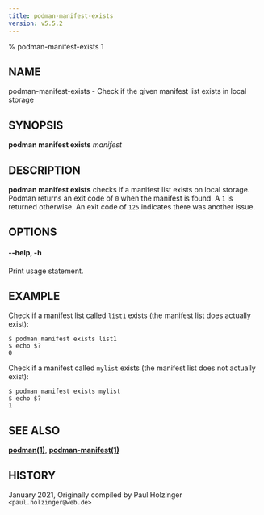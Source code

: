 ```yaml
---
title: podman-manifest-exists
version: v5.5.2
---
```


% podman-manifest-exists 1

## NAME
podman\-manifest\-exists - Check if the given manifest list exists in local storage

## SYNOPSIS
**podman manifest exists** *manifest*

## DESCRIPTION
**podman manifest exists** checks if a manifest list exists on local storage.
Podman returns an exit code of `0` when the manifest is found. A `1` is
returned otherwise.
An exit code of `125` indicates there was another issue.


## OPTIONS

#### **--help**, **-h**

Print usage statement.

## EXAMPLE

Check if a manifest list called `list1` exists (the manifest list does actually exist):
```
$ podman manifest exists list1
$ echo $?
0
```

Check if a manifest called `mylist` exists (the manifest list does not actually exist):
```
$ podman manifest exists mylist
$ echo $?
1
```

## SEE ALSO
**[podman(1)](podman.1.md)**, **[podman-manifest(1)](podman-manifest.1.md)**

## HISTORY
January 2021, Originally compiled by Paul Holzinger `<paul.holzinger@web.de>`
